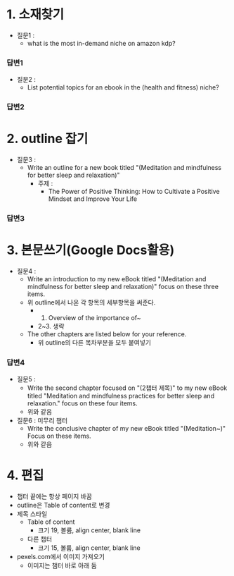 # 1. 소재찾기
- 질문1 : 
	- what is the most in-demand niche on amazon kdp?
### 답변1

- 질문2 : 
	- List potential topics for an ebook in the (health and fitness) niche?
### 답변2

# 2. outline 잡기
- 질문3 : 
	- Write an outline for a new book titled "(Meditation and mindfulness for better sleep and relaxation)"
		- 주제 :
			- The Power of Positive Thinking: How to Cultivate a Positive Mindset and Improve Your Life
### 답변3

# 3. 본문쓰기(Google Docs활용)
- 질문4 : 
	- Write an introduction to my new eBook titled "(Meditation and mindfulness for better sleep and relaxation)" focus on these three items.
	- 위 outline에서 나온 각 항목의 세부항목을 써준다. 
		- 1. Overview of the importance of~
		- 2~3. 생략
	- The other chapters are listed below for your reference.
		- 위 outline의 다른 목차부분을 모두 붙여넣기
### 답변4
- 질문5 :
	- Write the second chapter focused on "(2챕터 제목)" to my new eBook titled "Meditation and mindfulness practices for better sleep and relaxation." focus on these four items.
	- 위와 같음
- 질문6 : 미무리 챕터
	- Write the conclusive chapter of my new eBook titled "(Meditation~)" Focus on these items.
	- 위와 같음
# 4. 편집
- 챕터 끝에는 항상 페이지 바꿈
- outline은 Table of content로 변경
- 제목 스타일
	- Table of content 
		- 크기 19, 볼륨, align center, blank line
	- 다른 챕터
		- 크기 15, 볼륨, align center, blank line
- pexels.com에서 이미지 가져오기
	- 이미지는 챔터 바로 아래 둠


